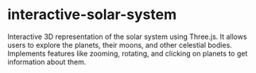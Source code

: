 # interactive-solar-system
Interactive 3D representation of the solar system using Three.js. It allows users to explore the planets, their moons, and other celestial bodies. Implements features like zooming, rotating, and clicking on planets to get information about them.
